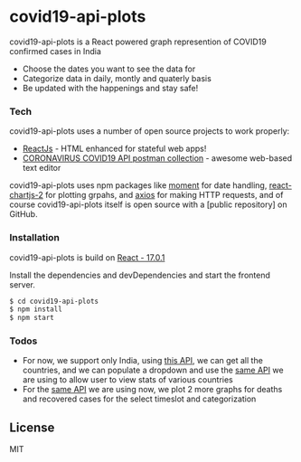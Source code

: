 # covid19-api-plots

covid19-api-plots is a React powered graph represention of COVID19 confirmed cases in India

  - Choose the dates you want to see the data for
  - Categorize data in daily, montly and quaterly basis
  - Be updated with the happenings and stay safe!

### Tech

covid19-api-plots uses a number of open source projects to work properly:

* [ReactJs](https://reactjs.org/) - HTML enhanced for stateful web apps!
* [CORONAVIRUS COVID19 API postman collection](https://documenter.getpostman.com/view/10808728/SzS8rjbc#intro) - awesome web-based text editor

covid19-api-plots uses npm packages like [moment](https://www.npmjs.com/package/moment) for date handling, [react-chartjs-2](https://www.npmjs.com/package/react-chartjs-2) for plotting grpahs, and [axios](https://www.npmjs.com/package/axios) for making HTTP requests, and of course covid19-api-plots itself is open source with a [public repository] on GitHub.


### Installation

covid19-api-plots is build on [React - 17.0.1](https://reactjs.org/) 

Install the dependencies and devDependencies and start the frontend server.

```sh
$ cd covid19-api-plots
$ npm install
$ npm start
```



### Todos

 - For now, we support only India, using [this API](https://documenter.getpostman.com/view/10808728/SzS8rjbc#7934d316-f751-4914-9909-39f1901caeb8), we can get all the countries, and we can populate a dropdown and use the [same API](https://documenter.getpostman.com/view/10808728/SzS8rjbc#b07f97ba-24f4-4ebe-ad71-97fa35f3b683) we are using to allow user to view stats of various countries
 - For the [same API](https://documenter.getpostman.com/view/10808728/SzS8rjbc#b07f97ba-24f4-4ebe-ad71-97fa35f3b683) we are using now, we plot 2 more graphs for deaths and recovered cases for the select timeslot and categorization 

License
----

MIT
